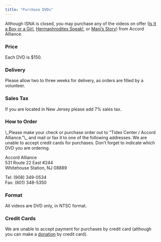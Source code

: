 ```yaml
---
title: "Purchase DVDs"
---
```


<p>Although <span class="caps">ISNA</span> is closed, you may purchase any of the videos on offer (<a href="/videos/boy%5C_or%5C_girl">Is It a Boy or a Girl</a>, <a href="/videos/hermaphrodites_speak">Hermaphrodites Speak!</a>, or <a href="/videos/mani">Mani&#8217;s Story</a>) from Accord Alliance.  </p>

<h3>Price  </h3>

<p>Each <span class="caps">DVD</span> is $150.  </p>

<h3>Delivery  </h3>

<p>Please allow two to three weeks for delivery, as orders are filled by a volunteer.  </p>

<h3>Sales Tax  </h3>

<p>If you are located in New Jersey please add 7% sales tax.  </p>

<h3>How to Order  </h3>

<p>\_Please make your check or purchase order out to &#8220;Tides Center / Accord Alliance.&#8221;\_ and mail or fax it to one of the following addresses. We are unable to accept credit cards for purchases. Don&#8217;t forget to indicate which <span class="caps">DVD</span> you are ordering.  </p>

<p>Accord Alliance  <br />
531 Route 22 East #244  <br />
Whitehouse Station, NJ 08889  </p>

<p>Tel: (908) 349-0534  <br />
Fax: (801) 348-5350  </p>

<h3>Format  </h3>

<p>All videos are <span class="caps">DVD</span> only, in <span class="caps">NTSC</span> format.  </p>

<h3>Credit Cards  </h3>

<p>We are unable to accept payment for purchases by credit card (although you can make a <a href="/donate">donation</a> by credit card).</p>